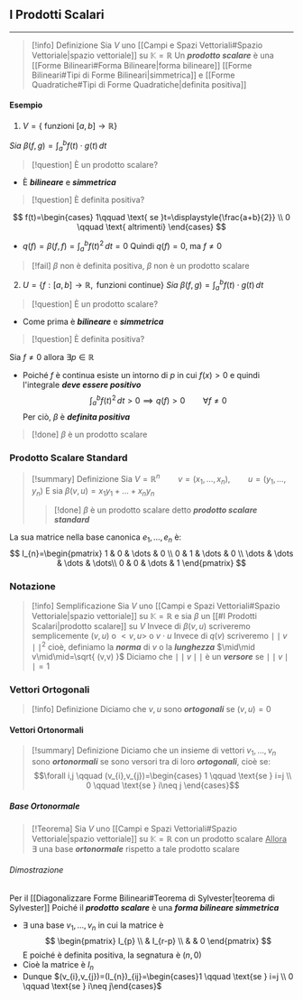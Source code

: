 ## I Prodotti Scalari
---
>[!info] Definizione
>Sia $V$ uno [[Campi e Spazi Vettoriali#Spazio Vettoriale|spazio vettoriale]] su $\mathbb{K}=\mathbb{R}$
>Un ***prodotto scalare*** è una [[Forme Bilineari#Forma Bilineare|forma bilineare]] [[Forme Bilineari#Tipi di Forme Bilineari|simmetrica]] e [[Forme Quadratiche#Tipi di Forme Quadratiche|definita positiva]]

#### Esempio
1. $V=\{ \text{ funzioni } [a,b]\to\mathbb{R} \}$

*Sia* $\beta(f,g)=\displaystyle\int_{a}^b f(t)\cdot g(t)\, dt$

>[!question] È un prodotto scalare?

- È ***bilineare*** e ***simmetrica***
>[!question] È definita positiva?

$$
f(t)=\begin{cases}
1\qquad \text{ se }t=\displaystyle{\frac{a+b}{2}} \\
0 \qquad \text{ altrimenti}
\end{cases}
$$
- $q(f)=\beta(f,f)=\displaystyle\int_{a}^b f(t)^2 \, dt=0$
 Quindi $q(f)=0$, ma $f\neq0$

>[!fail] $\beta$ non è definita positiva, $\beta$ non è un prodotto scalare

2. $U=\{ f:[a,b]\to \mathbb{R}, \text{ funzioni continue} \}$
*Sia* $\beta(f,g)=\displaystyle\int_{a}^b f(t)\cdot g(t)\, dt$

>[!question] È un prodotto scalare?

- Come prima è ***bilineare*** e ***simmetrica***
>[!question] È definita positiva?

Sia $f\neq 0$ allora $\exists p\in \mathbb{R}$
- Poiché $f$ è continua esiste un intorno di $p$ in cui $f(x)>0$ e quindi l'integrale ***deve essere positivo***
$$
\int _{a}^b f(t)^2 \, dt >0\implies q(f)>0\qquad \forall f\neq 0
$$
Per ciò, $\beta$ è ***definita positiva***

>[!done] $\beta$ è un prodotto scalare


### Prodotto Scalare Standard
>[!summary] Definizione
>Sia $V=\mathbb{R}^n \qquad v=(x_{1},\dots,x_{n}),\qquad u=(y_{1},\dots,y_{n})$
>E sia $\beta(v,u)=x_{1}y_{1}+\dots+x_{n}y_{n}$
>>[!done] $\beta$ è un prodotto scalare detto ***prodotto scalare standard***

La sua matrice nella base canonica $e_{1},\dots,e_{n}$ è:
$$
I_{n}=\begin{pmatrix}
1 & 0 & \dots & 0 \\
0 & 1 & \dots & 0 \\
\dots  & \dots & \dots & \dots\\
0 & 0 & \dots & 1
\end{pmatrix}
$$

### Notazione
>[!info] Semplificazione
>Sia $V$ uno [[Campi e Spazi Vettoriali#Spazio Vettoriale|spazio vettoriale]] su $\mathbb{K=\mathbb{R}}$ e sia $\beta$ un [[#I Prodotti Scalari|prodotto scalare]] su $V$
>Invece di $\beta(v,u)$ scriveremo semplicemente $(v,u)$ o $<v,u>$ o $v\cdot u$
>Invece di $q(v)$ scriveremo $\mid\mid v \mid\mid^2$ cioè, definiamo la ***norma*** di $v$ o la ***lunghezza***
>$\mid\mid v\mid\mid=\sqrt{ (v,v) }$
>Diciamo che $\mid\mid v\mid\mid$ è un ***versore*** se $\mid\mid v\mid\mid =1$

### Vettori Ortogonali
>[!info] Definizione
>Diciamo che $v,u$ sono ***ortogonali*** se $(v,u)=0$

#### Vettori Ortonormali
>[!summary] Definizione
>Diciamo che un insieme di vettori $v_{1},\dots,v_{n}$ sono ***ortonormali*** se sono versori tra di loro ***ortogonali***, cioè se:
>$$\forall i,j \qquad (v_{i},v_{j})=\begin{cases} 1 \qquad \text{se } i=j \\ 0 \qquad \text{se } i\neq j \end{cases}$$

##### Base Ortonormale
>[!Teorema] 
>Sia $V$ uno [[Campi e Spazi Vettoriali#Spazio Vettoriale|spazio vettoriale]] su $\mathbb{K}=\mathbb{R}$ con un prodotto scalare
><u>Allora</u>
>$\exists$ una base ***ortonormale*** rispetto a tale prodotto scalare

###### Dimostrazione
Per il [[Diagonalizzare Forme Bilineari#Teorema di Sylvester|teorema di Sylvester]]
Poiché il ***prodotto scalare*** è una ***forma bilineare simmetrica***
- $\exists$ una base $v_{1},\dots,v_{n}$ in cui la matrice è
$$
\begin{pmatrix}
I_{p} \\
 & I_{r-p} \\
 &  & 0
\end{pmatrix}
$$
E poiché è definita positiva, la segnatura è $(n,0)$
- Cioè la matrice è $I_{n}$
- Dunque $(v_{i},v_{j})=(I_{n})_{ij}=\begin{cases}1 \qquad \text{se } i=j \\ 0 \qquad \text{se } i\neq j\end{cases}$
